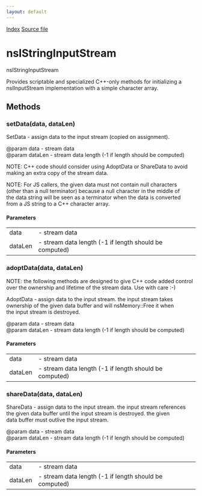 ```yaml
---
layout: default
---
```

<div id='links'><a href="../index.html">Index</a>
<a href="http://dxr.mozilla.org/mozilla-central/source/xpcom/io/nsIStringStream.idl">Source file</a>
</div>

# nsIStringInputStream #
  
nsIStringInputStream  
  
Provides scriptable and specialized C++-only methods for initializing a  
nsIInputStream implementation with a simple character array.  
  

## Methods ##

### setData(data, dataLen) ###
  
SetData - assign data to the input stream (copied on assignment).  
  
@param data    - stream data  
@param dataLen - stream data length (-1 if length should be computed)  
  
NOTE: C++ code should consider using AdoptData or ShareData to avoid  
making an extra copy of the stream data.  
  
NOTE: For JS callers, the given data must not contain null characters  
(other than a null terminator) because a null character in the middle of  
the data string will be seen as a terminator when the data is converted  
from a JS string to a C++ character array.  
  

#### Parameters ####

<table>

<tr>
<td>data</td>
<td>- stream data  
</td>
</tr>

<tr>
<td>dataLen</td>
<td>- stream data length (-1 if length should be computed)  
</td>
</tr>

</table>

### adoptData(data, dataLen) ###
  
NOTE: the following methods are designed to give C++ code added control  
over the ownership and lifetime of the stream data.  Use with care :-)  
  
  
AdoptData - assign data to the input stream.  the input stream takes  
ownership of the given data buffer and will nsMemory::Free it when  
the input stream is destroyed.  
  
@param data      - stream data  
@param dataLen   - stream data length (-1 if length should be computed)  
  

#### Parameters ####

<table>

<tr>
<td>data</td>
<td>- stream data  
</td>
</tr>

<tr>
<td>dataLen</td>
<td>- stream data length (-1 if length should be computed)  
</td>
</tr>

</table>

### shareData(data, dataLen) ###
  
ShareData - assign data to the input stream.  the input stream references  
the given data buffer until the input stream is destroyed.  the given  
data buffer must outlive the input stream.  
  
@param data      - stream data  
@param dataLen   - stream data length (-1 if length should be computed)  
  

#### Parameters ####

<table>

<tr>
<td>data</td>
<td>- stream data  
</td>
</tr>

<tr>
<td>dataLen</td>
<td>- stream data length (-1 if length should be computed)  
</td>
</tr>

</table>
